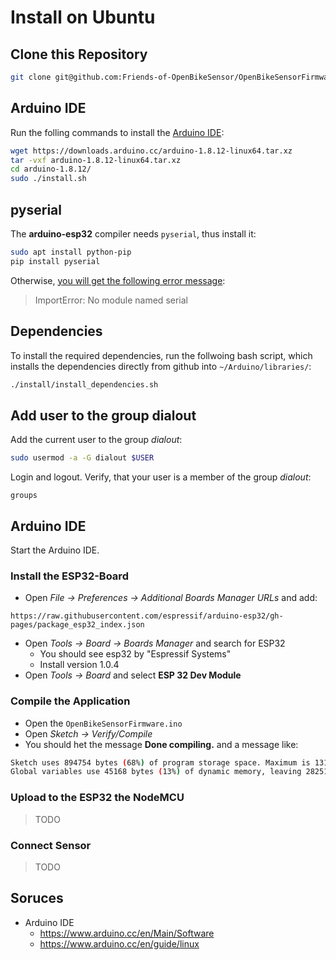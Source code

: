 # Install on Ubuntu

## Clone this Repository

```bash
git clone git@github.com:Friends-of-OpenBikeSensor/OpenBikeSensorFirmware.git
```

## Arduino IDE

Run the folling commands to install the [Arduino IDE](https://www.arduino.cc/en/Main/Software):

```bash
wget https://downloads.arduino.cc/arduino-1.8.12-linux64.tar.xz
tar -vxf arduino-1.8.12-linux64.tar.xz
cd arduino-1.8.12/
sudo ./install.sh
```

## pyserial

The **arduino-esp32** compiler needs `pyserial`, thus install it:

```bash
sudo apt install python-pip
pip install pyserial
```

Otherwise, [you will get the following error message](https://github.com/espressif/arduino-esp32/issues/13):

> ImportError: No module named serial

## Dependencies

To install the required dependencies, run the follwoing bash script, which installs the dependencies directly from github into `~/Arduino/libraries/`:

```bash
./install/install_dependencies.sh
```

## Add user to the group dialout

Add the current user to the group *dialout*:

```bash
sudo usermod -a -G dialout $USER
```

Login and logout. Verify, that your user is a member of the group *dialout*:

```
groups
```

## Arduino IDE

Start the Arduino IDE.

### Install the ESP32-Board

* Open *File -> Preferences -> Additional Boards Manager URLs* and add:
```
https://raw.githubusercontent.com/espressif/arduino-esp32/gh-pages/package_esp32_index.json
```
* Open *Tools -> Board -> Boards Manager* and search for ESP32
    * You should see esp32 by "Espressif Systems"
    * Install version 1.0.4
* Open *Tools -> Board* and select **ESP 32 Dev Module**

### Compile the Application

* Open the `OpenBikeSensorFirmware.ino`
* Open *Sketch -> Verify/Compile*
* You should het the message **Done compiling.** and a message like:

```bash
Sketch uses 894754 bytes (68%) of program storage space. Maximum is 1310720 bytes.
Global variables use 45168 bytes (13%) of dynamic memory, leaving 282512 bytes for local variables. Maximum is 327680 bytes.
```

### Upload to the ESP32 the NodeMCU

> TODO

### Connect Sensor

> TODO


## Soruces

* Arduino IDE
    * https://www.arduino.cc/en/Main/Software
    * https://www.arduino.cc/en/guide/linux
